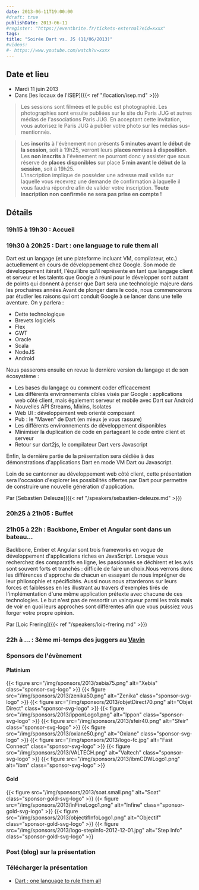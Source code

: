 ```yaml
---
date: 2013-06-11T19:00:00
#draft: true
publishDate: 2013-06-11
#register: "https://eventbrite.fr/tickets-external?eid=xxxx"
tags:
title: "Soirée Dart vs. JS (11/06/2013)"
#videos: 
#- https://www.youtube.com/watch?v=xxxx
---
```


## Date et lieu

* Mardi 11 juin 2013
* Dans [les locaux de l'ISEP]({{< ref "/location/isep.md" >}})

> Les sessions sont filmées et le public est photographié. Les photographies sont ensuite publiées sur le site du Paris JUG et autres médias de l'associations Paris JUG. En acceptant cette invitation, vous autorisez le Paris JUG à publier votre photo sur les médias sus-mentionnés.

> Les **inscrits** à l'évènement non présents **5 minutes avant le début de la session**, soit à 19h25, verront leurs **places remises à disposition**.  
Les **non inscrits** à l'évènement ne pourront donc y assister que sous réserve de **places disponibles** sur place **5 min avant le début de la session**, soit à 19h25.  
L’inscription implique de posséder une adresse mail valide sur laquelle vous recevrez une demande de confirmation à laquelle il vous faudra répondre afin de valider votre inscription.
**Toute inscription non confirmée ne sera pas prise en compte !**

## Détails

### 19h15 à 19h30 : Accueil

### 19h30 à 20h25 : Dart : one language to rule them all

Dart est un langage (et une plateforme incluant VM, compilateur, etc.) actuellement en cours de développement chez Google. Son mode de développement itératif, l'équilibre qu'il représente en tant que langage client et serveur et les talents que Google a réuni pour le développer sont autant de points qui donnent à penser que Dart sera une technologie majeure dans les prochaines années.Avant de plonger dans le code, nous commencerons par étudier les raisons qui ont conduit Google à se lancer dans une telle aventure. On y parlera :
- Dette technologique
- Brevets logiciels
- Flex
- GWT
- Oracle
- Scala
- NodeJS
- Android

Nous passerons ensuite en revue la dernière version du langage et de son écosystème :
- Les bases du langage ou comment coder efficacement
- Les différents environnements cibles visés par Google : applications web côté client, mais également serveur et mobile avec Dart sur Android
- Nouvelles API Streams, Mixins, Isolates
- Web UI : développement web orienté composant
- Pub : le "Maven" de Dart (en mieux je vous rassure)
- Les différents environnements de développement disponibles
- Minimiser la duplication de code en partageant le code entre client et serveur
- Retour sur dart2js, le compilateur Dart vers Javascript

Enfin, la dernière partie de la présentation sera dédiée à des démonstrations d'applications Dart en mode VM Dart ou Javascript.

Loin de se cantonner au développement web côté client, cette présentation sera l'occasion d'explorer les possibilités offertes par Dart pour permettre de construire une nouvelle génération d'application.

Par [Sebastien Deleuze]({{< ref "/speakers/sebastien-deleuze.md" >}})

### 20h25 à 21h05 : Buffet

### 21h05 à 22h : Backbone, Ember et Angular sont dans un bateau...

Backbone, Ember et Angular sont trois frameworks en vogue de développement d'applications riches en JavaScript. Lorsque vous recherchez des comparatifs en ligne, les passionnés se déchirent et les avis sont souvent forts et tranchés : difficile de faire un choix.Nous verrons donc les différences d'approche de chacun en essayant de nous imprégner de leur philosophie et spécificités. Aussi nous nous attarderons sur leurs forces et faiblesses en les illustrant au travers d'exemples tirés de l'implémentation d'une même application prétexte avec chacune de ces technologies.
Le but n'est pas de ressortir un vainqueur parmi les trois mais de voir en quoi leurs approches sont différentes afin que vous puissiez vous forger votre propre opinion.

Par [Loic Frering]({{< ref "/speakers/loic-frering.md" >}})

### 22h à ... : 3ème mi-temps des juggers au [Vavin](https://maps.google.fr/maps/place?hl=fr&sourceid=navclient-ff&rlz=1B3GGGL_frFR294FR295&um=1&ie=UTF-8&q=restaurant+le+vavin+paris&fb=1&gl=fr&hq=restaurant+le+vavin&hnear=paris&cid=16763854041267710574)

### Sponsors de l'évènement

#### Platinium
{{< figure src="/img/sponsors/2013/xebia75.png" alt="Xebia" class="sponsor-svg-logo" >}}
{{< figure src="/img/sponsors/2013/zenika50.png" alt="Zenika" class="sponsor-svg-logo" >}}
{{< figure src="/img/sponsors/2013/objetDirect70.png" alt="Objet Direct" class="sponsor-svg-logo" >}}
{{< figure src="/img/sponsors/2013/ipponLogo1.png" alt="Ippon" class="sponsor-svg-logo" >}}
{{< figure src="/img/sponsors/2013/sfeir40.png" alt="Sfeir" class="sponsor-svg-logo" >}}
{{< figure src="/img/sponsors/2013/oxiane50.png" alt="Oxiane" class="sponsor-svg-logo" >}}
{{< figure src="/img/sponsors/2013/logo-fc.jpg" alt="Fast Connect" class="sponsor-svg-logo" >}}
{{< figure src="/img/sponsors/2013/VALTECH.png" alt="Valtech" class="sponsor-svg-logo" >}}
{{< figure src="/img/sponsors/2013/ibmCDWLogo1.png" alt="ibm" class="sponsor-svg-logo" >}}

#### Gold
{{< figure src="/img/sponsors/2013/soat.small.png" alt="Soat" class="sponsor-gold-svg-logo" >}}
{{< figure src="/img/sponsors/2013/inFineLogo1.png" alt="Infine" class="sponsor-gold-svg-logo" >}}
{{< figure src="/img/sponsors/2013/objectifInfoLogo1.png" alt="Objectif" class="sponsor-gold-svg-logo" >}}
{{< figure src="/img/sponsors/2013/logo-stepinfo-2012-12-01.jpg" alt="Step Info" class="sponsor-gold-svg-logo" >}}

### Post (blog) sur la présentation

### Télécharger la présentation

- [Dart : one language to rule them all](/resources/2013/dart-seb-deleuze-jug-2013-13-05.pdf)
